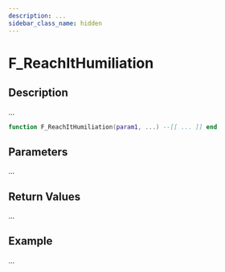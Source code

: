 ```yaml
---
description: ...
sidebar_class_name: hidden
---
```


# F_ReachItHumiliation

## Description

...

```lua
function F_ReachItHumiliation(param1, ...) --[[ ... ]] end
```

## Parameters

...

## Return Values

...

## Example

...

